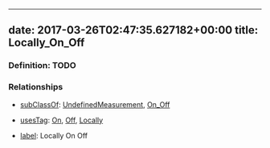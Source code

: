 
---
date: 2017-03-26T02:47:35.627182+00:00
title: Locally_On_Off
---
### Definition: TODO

### Relationships

* [subClassOf](http://www.w3.org/2000/01/rdf-schema#subClassOf): [UndefinedMeasurement](https://brickschema.org/schema/1.0/Brick#UndefinedMeasurement), [On_Off](https://brickschema.org/schema/1.0/Brick#On_Off)

* [usesTag](https://brickschema.org/schema/1.0/BrickFrame#usesTag): [On](https://brickschema.org/schema/1.0/BrickTag#On), [Off](https://brickschema.org/schema/1.0/BrickTag#Off), [Locally](https://brickschema.org/schema/1.0/BrickTag#Locally)

* [label](http://www.w3.org/2000/01/rdf-schema#label): Locally On Off
